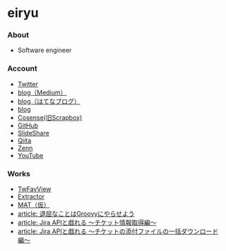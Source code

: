 eiryu
=======================


### About
- Software engineer


### Account
- [Twitter](http://twitter.com/eiryu)
- [blog（Medium）](https://medium.com/@eiryu)
- [blog（はてなブログ）](http://d.hatena.ne.jp/eiryu9)
- [blog](http://blog.eiryu.com)
- [Cosense(旧Scrapbox)](https://scrapbox.io/eiryu/)
- [GitHub](https://github.com/eiryu)
- [SlideShare](http://www.slideshare.net/eiryu)
- [Qiita](http://qiita.com/eiryu)
- [Zenn](https://zenn.dev/eiryu)
- [YouTube](https://www.youtube.com/user/eiryu9)


### Works
- [TwFavView](http://twfavview.eiryu.com) 
- [Extractor](http://eiryu.com/extractor/)
- [MAT（仮）](http://eiryu.com/mat/)
- [article: 退屈なことはGroovyにやらせよう](https://techblog.recruit.co.jp/article-620/)
- [article: Jira APIと戯れる 〜チケット情報取得編〜](https://techblog.recruit.co.jp/article-629/)
- [article: Jira APIと戯れる 〜チケットの添付ファイルの一括ダウンロード編〜](https://techblog.recruit.co.jp/article-638/)
